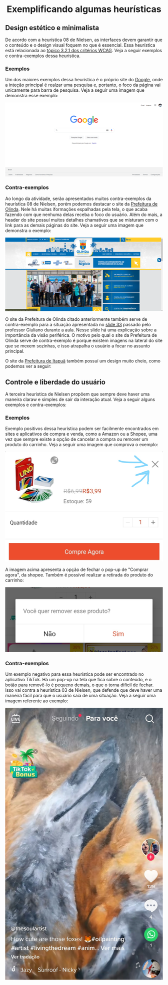 <h1 align="center">
  <a id="topo">Exemplificando algumas heurísticas</a>
</h1>

## <a id="heuristica08"> Design estético e minimalista</a>

De acordo com a heurística 08 de Nielsen, as interfaces devem garantir que o conteúdo e o design visual foquem no que é essencial. Essa heurística está relacionada ao [tópico 3.2.1 dos critérios WCAG](https://www.w3.org/WAI/WCAG21/quickref/#on-focus). Veja a seguir exemplos e contra-exemplos dessa heuristica.

### Exemplos

Um dos maiores exemplos dessa heurística é o próprio site do [Google](https://www.google.com.br/), onde a inteção principal é realzar uma pesquisa e, portanto, o foco da página vai unicamente para barra de pesquisa. Veja a seguir uma imagem que demonstra esse exemplo:

![Exemplo positivo: Site do Google](images_example/h8_google.PNG)

### Contra-exemplos

Ao longo da atividade, serão apresentados muitos contra-exemplos da heurística 08 de Nielsen, porém podemos destacar o site da [Prefeitura de Olinda](https://www.olinda.pe.gov.br/). Nele há muitas iformações espalhadas pela tela, o que acaba fazendo com que nenhuma delas receba o foco do usuário. Além do mais, a header do site possuí muitos detalhes chamativos que se misturam com o link para as demais páginas do site. Veja a seguir uma imagem que demonstra o exemplo:

![Exemplo positivo: Site do Google](images_example/h8_olinda.PNG)

O site da Prefeitura de Olinda citado anteriormente também serve de contra-exemplo para a situação apresentada no [slide 33](https://docs.google.com/presentation/d/1KC2SV950zGXTpaDNPUJeNcojq6uh3JMOC8hXaRz7h70/edit#slide=id.g117ff5349cb_0_20) passado pelo professor Giuliano durante a aula. Nesse slide há uma explicação sobre a importância da visão periférica. O motivo pelo qual o site da Prefeitura de Olinda serve de contra-exemplo é porque existem imagens na lateral do site que se mexem sozinhas, e isso atrapalha o usuário a focar no assunto principal.

O site da [Prefeitura de Itapuã](https://www.ipua.sp.gov.br/) também possuí um design muito cheio, como podemos ver a seguir:

## <a id="heuristica03"> Controle e liberdade do usuário</a>

A terceira heuristica de Nielsen propõem que sempre deve haver uma maneira claraw e simples de sair da interação atual. Veja a seguir alguns exemplos e contra-exemplos:

### Exemplos

Exemplo positivos dessa heurística podem ser facilmente encontrados em sites e aplicativos de compra e venda, como a Amazon ou a Shopee, uma vez que sempre existe a opção de cancelar a compra ou remover um produto do carrinho. Veja a seguir uma imagem que comprova o exemplo:

![Opção de não realizar a compra na shopee](images_example/h3_shopee.JPG)

A imagem acima apresenta a opção de fechar o pop-up de "Comprar agora", da shopee. Também é possível realizar a retirada do produto do carrinho:

![Opção de remover produto do carrinho na shopee](images_example/h3_shopee_2.JPG)

### Contra-exemplos

Um exemplo negativo para essa heurística pode ser encontrado no aplicativo TikTok. Há um pop-up na tela que fica sobre o conteúdo, e o botão para removê-lo é pequeno demais, o que o torna dificil de fechar. Isso vai contra a heurística 03 de Nielsen, que defende que deve haver uma maneira fácil para que o usuário saia de uma situação. Veja a seguir uma imagem referente ao exemplo:

![Exemplo negativo no TikTok](images_example/h3_tiktok.JPG)
